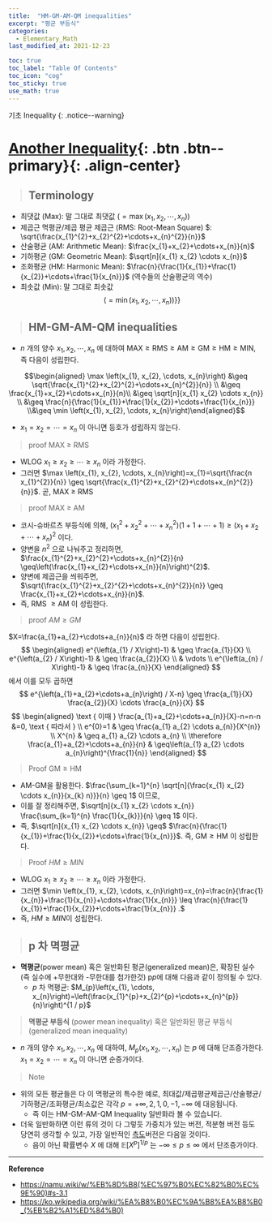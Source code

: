 ```yaml
---
title:  "HM-GM-AM-QM inequalities"
excerpt: "평균 부등식"
categories:
  - Elementary_Math
last_modified_at: 2021-12-23

toc: true
toc_label: "Table Of Contents"
toc_icon: "cog"
toc_sticky: true
use_math: true
---
```


 기초 Inequality
{: .notice--warning}

# [Another Inequality](#link){: .btn .btn--primary}{: .align-center}

> ## Terminology

- 최댓값 (Max): 말 그대로 최댓값 $\left(=\max \left(x_{1}, x_{2}, \cdots, x_{n}\right)\right)$
- 제곱근 멱평균/제곱 평균 제곱근 (RMS: Root-Mean Square) $: \sqrt{\frac{x_{1}^{2}+x_{2}^{2}+\cdots+x_{n}^{2}}{n}}$
- 산술평균 (AM: Arithmetic Mean): $\frac{x_{1}+x_{2}+\cdots+x_{n}}{n}$
- 기하평균 (GM: Geometric Mean): $\sqrt[n]{x_{1} x_{2} \cdots x_{n}}$
- 조화평균 (HM: Harmonic Mean): $\frac{n}{\frac{1}{x_{1}}+\frac{1}{x_{2}}+\cdots+\frac{1}{x_{n}}}$ (역수들의 산술평균의 역수)
- 최솟값 (Min): 말 그대로 최솟값 $$\left.\left.\left(=\min \left(x_{1}, x_{2}, \cdots, x_{n}\right)\right)\right\}\right\}$$

> ## HM-GM-AM-QM inequalities

- $n$ 개의 양수 $x_{1}, x_{2}, \cdots, x_{n}$ 에 대하여 $\mathrm{MAX} \geq \mathrm{RMS} \geq \mathrm{AM} \geq \mathrm{GM} \geq \mathrm{HM} \geq \mathrm{MIN}$, 즉 다음이 성립한다.

$$\begin{aligned} \max \left(x_{1}, x_{2}, \cdots, x_{n}\right) 
&\geq \sqrt{\frac{x_{1}^{2}+x_{2}^{2}+\cdots+x_{n}^{2}}{n}} \\ 
&\geq \frac{x_{1}+x_{2}+\cdots+x_{n}}{n}\\
&\geq \sqrt[n]{x_{1} x_{2} \cdots x_{n}} \\
&\geq \frac{n}{\frac{1}{x_{1}}+\frac{1}{x_{2}}+\cdots+\frac{1}{x_{n}}} \\&\geq \min \left(x_{1}, x_{2}, \cdots, x_{n}\right)\end{aligned}$$

- $x_{1}=x_{2}=\cdots=x_{n}$ 이 아니면 등호가 성립하지 않는다.

> proof MAX $\geq$ RMS

- WLOG $x_{1} \geq x_{2} \geq \cdots \geq x_{n}$ 이라 가정한다. 
- 그러면 $\max \left(x_{1}, x_{2}, \cdots, x_{n}\right)=x_{1}=\sqrt{\frac{n x_{1}^{2}}{n}} \geq \sqrt{\frac{x_{1}^{2}+x_{2}^{2}+\cdots+x_{n}^{2}}{n}}$. 곧, MAX $\geq$ RMS

> proof MAX $\geq$ AM

- 코시-슈바르츠 부등식에 의해, $\left(x_{1}{ }^{2}+x_{2}{ }^{2}+\cdots+x_{n}{ }^{2}\right)(1+1+\cdots+1) \geq\left(x_{1}+x_{2}+\cdots+x_{n}\right)^{2}$ 이다. 
- 양변을 $n^{2}$ 으로 나눠주고 정리하면, $\frac{x_{1}^{2}+x_{2}^{2}+\cdots+x_{n}^{2}}{n} \geq\left(\frac{x_{1}+x_{2}+\cdots+x_{n}}{n}\right)^{2}$. 
- 양변에 제곱근을 씌워주면, $\sqrt{\frac{x_{1}^{2}+x_{2}^{2}+\cdots+x_{n}^{2}}{n}} \geq \frac{x_{1}+x_{2}+\cdots+x_{n}}{n}$. 
- 즉, RMS $\geq \mathrm{AM}$ 이 성립한다.

> proof $AM \ge GM$  

$X=\frac{a_{1}+a_{2}+\cdots+a_{n}}{n}$ 라 하면 다음이 성립한다.
$$
\begin{aligned}
e^{\left(a_{1} / X\right)-1} & \geq \frac{a_{1}}{X} \\
e^{\left(a_{2} / X\right)-1} & \geq \frac{a_{2}}{X} \\
& \vdots \\
e^{\left(a_{n} / X\right)-1} & \geq \frac{a_{n}}{X}
\end{aligned}
$$
에서 이를 모두 곱하면
$$
e^{\left(a_{1}+a_{2}+\cdots+a_{n}\right) / X-n} \geq \frac{a_{1}}{X} \frac{a_{2}}{X} \cdots \frac{a_{n}}{X}
$$
$$
\begin{aligned}
\text { 이때 } \frac{a_{1}+a_{2}+\cdots+a_{n}}{X}-n=n-n &=0, \text { 따라서 } \\
e^{0}=1 & \geq \frac{a_{1} a_{2} \cdots a_{n}}{X^{n}} \\
X^{n} & \geq a_{1} a_{2} \cdots a_{n} \\
\therefore \frac{a_{1}+a_{2}+\cdots+a_{n}}{n} & \geq\left(a_{1} a_{2} \cdots a_{n}\right)^{\frac{1}{n}}
\end{aligned}
$$

> Proof $\mathrm{GM} \geq \mathrm{HM}$ 

- AM-GM을 활용한다. $\frac{\sum_{k=1}^{n} \sqrt[n]{\frac{x_{1} x_{2} \cdots x_{n}}{x_{k} n}}}{n} \geq 1$ 이므로, 
- 이를 잘 정리해주면, $\sqrt[n]{x_{1} x_{2} \cdots x_{n}} \frac{\sum_{k=1}^{n} \frac{1}{x_{k}}}{n} \geq 1$ 이다. 
- 즉, $\sqrt[n]{x_{1} x_{2} \cdots x_{n}} \geq$ $\frac{n}{\frac{1}{x_{1}}+\frac{1}{x_{2}}+\cdots+\frac{1}{x_{n}}}$. 즉, $\mathrm{GM} \geq \mathrm{HM}$ 이 성립한다.

> Proof $HM \geq MIN$

- WLOG $x_{1} \geq x_{2} \geq \cdots \geq x_{n}$ 이라 가정한다. 
- 그러면 $\min \left(x_{1}, x_{2}, \cdots, x_{n}\right)=x_{n}=\frac{n}{\frac{1}{x_{n}}+\frac{1}{x_{n}}+\cdots+\frac{1}{x_{n}}} \leq \frac{n}{\frac{1}{x_{1}}+\frac{1}{x_{2}}+\cdots+\frac{1}{x_{n}}} .$ 
- 즉, $HM \geq MIN$이 성립한다.

> ## p 차 멱평균

- **멱평균**(power mean) 혹은 일반화된 평균(generalized mean)은, 확장된 실수(즉 실수에 +무한대와 -무한대를 첨가한것) p*p*에 대해 다음과 같이 정의될 수 있다.
  - $p$ 차 멱평균: $M_{p}\left(x_{1}, \cdots, x_{n}\right)=\left(\frac{x_{1}^{p}+x_{2}^{p}+\cdots+x_{n}^{p}}{n}\right)^{1 / p}$

> **멱평균 부등식** (power mean inequality) 혹은 일반화된 평균 부등식(generalized mean inequality)

- $n$ 개의 양수 $x_{1}, x_{2}, \cdots, x_{n}$ 에 대하여, $M_{p}\left(x_{1}, x_{2}, \cdots, x_{n}\right)$ 는 $p$ 에 대해 단조증가한다. $x_{1}=x_{2}=\cdots=x_{n}$ 이 아니면 순증가이다.

> Note

- 위의 모든 평균들은 다 이 멱평균의 특수한 예로, 최대값/제곱평균제곱근/산술평균/기하평균/조화평균/최소값은 각각 $p=+\infty, 2,1,0,-1,-\infty$ 에 대응됩니다.
  - 즉 이는 HM-GM-AM-QM Inequality 일반화라 볼 수 있습니다.
- 더욱 일반화하면 이런 류의 것이 다 그렇듯 가중치가 있는 버전, 적분형 버전 등도 당연히 생각할 수 있고, 가장 일반적인 [측도](https://namu.wiki/w/측도)버전은 다음일 것이다.
  - 음이 아닌 확률변수 $X$ 에 대해 $\mathbb{E}\left[X^{p}\right]^{1 / p}$ 는 $-\infty \leq p \leq \infty$ 에서 단조증가이다.

---

**Reference**

- <https://namu.wiki/w/%EB%8D%B8(%EC%97%B0%EC%82%B0%EC%9E%90)#s-3.1>
- https://ko.wikipedia.org/wiki/%EA%B8%B0%EC%9A%B8%EA%B8%B0_(%EB%B2%A1%ED%84%B0)



